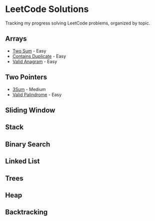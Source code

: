 # LeetCode Solutions

Tracking my progress solving LeetCode problems, organized by topic.

## Arrays
- [Two Sum](two_sum.py) - Easy
- [Contains Duplicate](contains_duplicate.py) - Easy
- [Valid Anagram](valid_anagra.py) - Easy


## Two Pointers

- [3Sum](3sum.py) - Medium
- [Valid Palindrome](valid_palindrome.py) - Easy

## Sliding Window

## Stack

## Binary Search

## Linked List

## Trees

## Heap

## Backtracking